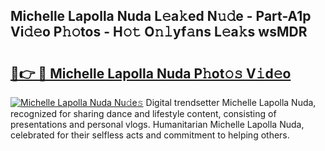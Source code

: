 ## Michelle Lapolla Nuda L𝚎a𝚔ed N𝚞𝚍e - Part-A1p Vi𝚍𝚎o P𝚑𝚘tos - H𝚘𝚝 O𝚗𝚕yf𝚊ns L𝚎a𝚔s wsMDR

# <h2><a href="http://kfe1g4.oniu.top/?m=Michelle+Lapolla+Nuda">🔗👉 🔴 Michelle Lapolla Nuda P𝚑ot𝚘𝚜 V𝚒d𝚎o</a></h2>

[![Michelle Lapolla Nuda Nu𝚍e𝚜](https://i.imgur.com/0qMVB7G.gif)](http://kfe1g4.oniu.top/?m=Michelle+Lapolla+Nuda)
Digital trendsetter Michelle Lapolla Nuda, recognized for sharing dance and lifestyle content, consisting of presentations and personal vlogs. Humanitarian Michelle Lapolla Nuda, celebrated for their selfless acts and commitment to helping others.  
